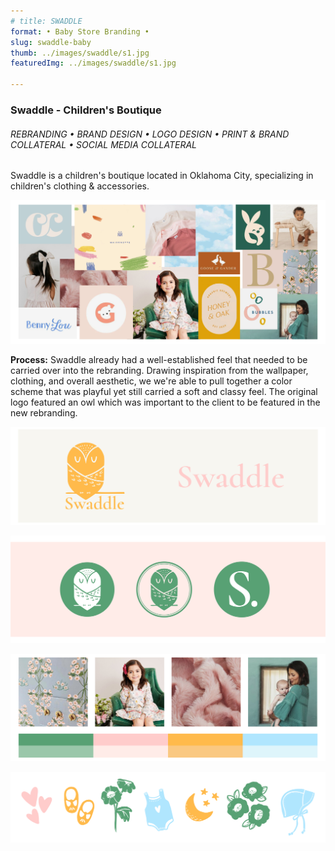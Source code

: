 ```yaml
---
# title: SWADDLE
format: • Baby Store Branding •
slug: swaddle-baby
thumb: ../images/swaddle/s1.jpg
featuredImg: ../images/swaddle/s1.jpg

---
```


### Swaddle - Children's Boutique
###### REBRANDING • BRAND DESIGN • LOGO DESIGN • PRINT & BRAND COLLATERAL • SOCIAL MEDIA COLLATERAL
Swaddle is a children's boutique located in Oklahoma City, specializing in children's clothing & accessories. 

![s2.jpg](../images/swaddle/s2.jpg)

**Process:**
Swaddle already had a well-established feel that needed to be carried over into the rebranding. Drawing inspiration from the wallpaper, clothing, and overall aesthetic, we we're able to pull together a color scheme that was playful yet still carried a soft and classy feel. The original logo featured an owl which was important to the client to be featured in the new rebranding.

![s4.jpg](../images/swaddle/s4.jpg)

![s5.jpg](../images/swaddle/s5.jpg)

![s3.jpg](../images/swaddle/s3.jpg)

![s6.jpg](../images/swaddle/s6.jpg)
